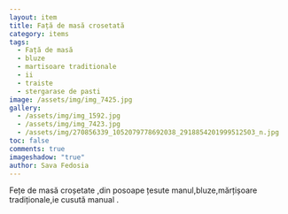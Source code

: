 ```yaml
---
layout: item
title: Față de masă crosetată
category: items
tags:
  - Față de masă
  - bluze
  - martisoare traditionale
  - ii
  - traiste
  - stergarase de pasti
image: /assets/img/img_7425.jpg
gallery:
  - /assets/img/img_1592.jpg
  - /assets/img/img_7423.jpg
  - /assets/img/270856339_1052079778692038_2918854201999512503_n.jpg
toc: false
comments: true
imageshadow: "true"
author: Sava Fedosia
---
```

Fețe de masă croșetate ,din posoape țesute manul,bluze,mărțișoare tradiționale,ie  cusută manual .